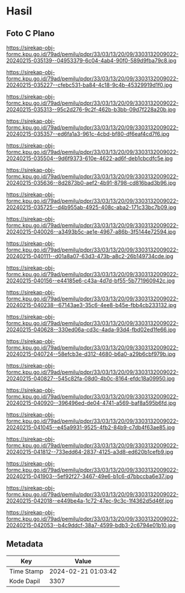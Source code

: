 # Hasil

## Foto C Plano

https://sirekap-obj-formc.kpu.go.id/79ad/pemilu/pdpr/33/03/13/20/09/3303132009022-20240215-035139--04953379-6c04-4ab4-90f0-589d9fba79c8.jpg

https://sirekap-obj-formc.kpu.go.id/79ad/pemilu/pdpr/33/03/13/20/09/3303132009022-20240215-035227--cfebc531-ba84-4c18-9c4b-45329919d1f0.jpg

https://sirekap-obj-formc.kpu.go.id/79ad/pemilu/pdpr/33/03/13/20/09/3303132009022-20240215-035313--95c2d276-9c2f-462b-b3bb-09d7f228a20b.jpg

https://sirekap-obj-formc.kpu.go.id/79ad/pemilu/pdpr/33/03/13/20/09/3303132009022-20240215-035357--ed6fa1a3-961c-4cbd-bf80-df6eaf4cd7f6.jpg

https://sirekap-obj-formc.kpu.go.id/79ad/pemilu/pdpr/33/03/13/20/09/3303132009022-20240215-035504--9d6f9373-610e-4622-ad6f-deb1cbcdfc5e.jpg

https://sirekap-obj-formc.kpu.go.id/79ad/pemilu/pdpr/33/03/13/20/09/3303132009022-20240215-035636--8d2873b0-aef2-4b91-8798-cd816bad3b96.jpg

https://sirekap-obj-formc.kpu.go.id/79ad/pemilu/pdpr/33/03/13/20/09/3303132009022-20240215-035725--d4b955ab-4925-408c-aba2-171c33bc7b09.jpg

https://sirekap-obj-formc.kpu.go.id/79ad/pemilu/pdpr/33/03/13/20/09/3303132009022-20240215-040026--a3493b5c-ae1e-4967-a86b-3f5144e72594.jpg

https://sirekap-obj-formc.kpu.go.id/79ad/pemilu/pdpr/33/03/13/20/09/3303132009022-20240215-040111--d01a8a07-63d3-473b-a8c2-26b149734cde.jpg

https://sirekap-obj-formc.kpu.go.id/79ad/pemilu/pdpr/33/03/13/20/09/3303132009022-20240215-040156--e44185e6-c43a-4d7d-bf55-5b771960942c.jpg

https://sirekap-obj-formc.kpu.go.id/79ad/pemilu/pdpr/33/03/13/20/09/3303132009022-20240215-040238--67143ae3-35c6-4ee8-b45e-fbb4cb233132.jpg

https://sirekap-obj-formc.kpu.go.id/79ad/pemilu/pdpr/33/03/13/20/09/3303132009022-20240215-040628--330ed06a-cd3c-4ada-93d4-fbd02ed1fe66.jpg

https://sirekap-obj-formc.kpu.go.id/79ad/pemilu/pdpr/33/03/13/20/09/3303132009022-20240215-040724--58efcb3e-d312-4680-b6a0-a29b6cbf979b.jpg

https://sirekap-obj-formc.kpu.go.id/79ad/pemilu/pdpr/33/03/13/20/09/3303132009022-20240215-040827--545c82fa-08d0-4b0c-8164-efdc18a09950.jpg

https://sirekap-obj-formc.kpu.go.id/79ad/pemilu/pdpr/33/03/13/20/09/3303132009022-20240215-040920--396496ed-de04-4741-a569-baf8a595b6fd.jpg

https://sirekap-obj-formc.kpu.go.id/79ad/pemilu/pdpr/33/03/13/20/09/3303132009022-20240215-041045--e45a9931-9525-4fb2-84b9-c7db4f63ae85.jpg

https://sirekap-obj-formc.kpu.go.id/79ad/pemilu/pdpr/33/03/13/20/09/3303132009022-20240215-041812--733edd64-2837-4125-a3d8-ed620b1cefb9.jpg

https://sirekap-obj-formc.kpu.go.id/79ad/pemilu/pdpr/33/03/13/20/09/3303132009022-20240215-041903--5ef92f27-3467-49e6-b1c6-d7bbccba6e37.jpg

https://sirekap-obj-formc.kpu.go.id/79ad/pemilu/pdpr/33/03/13/20/09/3303132009022-20240215-042018--e449be4a-1c72-47ec-9c3c-1f4362d5d46f.jpg

https://sirekap-obj-formc.kpu.go.id/79ad/pemilu/pdpr/33/03/13/20/09/3303132009022-20240215-042053--b4c9ddcf-38a7-4599-bdb3-2c6794e01b10.jpg


## Metadata

| Key        | Value               |
| ---------- | ------------------- |
| Time Stamp | 2024-02-21 01:03:42 |
| Kode Dapil | 3307                |



